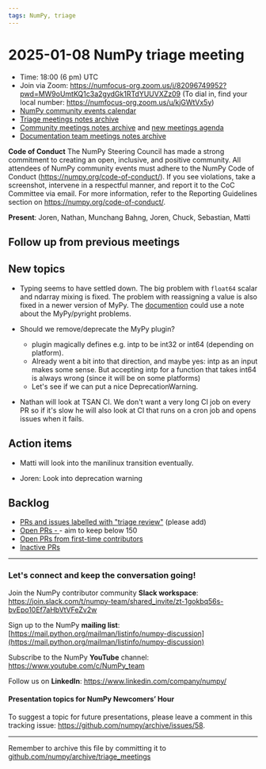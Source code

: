 ```yaml
---
tags: NumPy, triage
---
```


# 2025-01-08 NumPy triage meeting


- Time: 18:00 (6 pm) UTC
- Join via Zoom: https://numfocus-org.zoom.us/j/82096749952?pwd=MW9oUmtKQ1c3a2gydGk1RTdYUUVXZz09 (To dial in, find your local number: https://numfocus-org.zoom.us/u/kjGWtVx5y)
- [NumPy community events calendar](https://scientific-python.org/calendars)
- [Triage meetings notes archive](https://github.com/numpy/archive/tree/master/triage_meetings)
- [Community meetings notes archive](https://github.com/numpy/archive/tree/main/community_meetings) and [new meetings agenda](https://hackmd.io/76o-IxCjQX2mOXO_wwkcpg)
- [Documentation team meetings notes archive](https://github.com/numpy/archive/tree/main/docs_team_meetings)


**Code of Conduct**
The NumPy Steering Council has made a strong commitment to creating an open, inclusive, and positive community. 
All attendees of NumPy community events must adhere to the NumPy Code of Conduct (https://numpy.org/code-of-conduct/). 
If you see violations, take a screenshot, intervene in a respectful manner, and report it to the CoC Committee via email. For more information, refer to the Reporting Guidelines section on https://numpy.org/code-of-conduct/.

**Present**: Joren, Nathan, Munchang Bahng, Joren, Chuck, Sebastian, Matti
 
## Follow up from previous meetings


## New topics

- Typing seems to have settled down. The big problem with `float64` scalar and ndarray mixing is fixed. The problem with reassigning a value is also fixed in a newer version of MyPy. The [documention](https://numpy.org/doc/stable/reference/typing.html) could use a note about the MyPy/pyright problems.

- Should we remove/deprecate the MyPy plugin?
  - plugin magically defines e.g. intp to be int32 or int64 (depending on platform).
  - Already went a bit into that direction, and maybe yes: intp as an input makes some sense.  But accepting intp for a function that takes int64 is always wrong (since it will be on some platforms)
  - Let's see if we can put a nice DeprecationWarning.

- Nathan will look at TSAN CI. We don't want a very long CI job on every PR so if it's slow he will also look at CI that runs on a cron job and opens issues when it fails.


## Action items

- Matti will look into the manilinux transition eventually.

- Joren: Look into deprecation warning 

## Backlog

* [PRs and issues labelled with "triage review"](https://github.com/numpy/numpy/labels/triage%20review) (please add)
* [Open PRs - ](https://github.com/numpy/numpy/pulls)- aim to keep below 150
* [Open PRs from first-time contributors](https://github.com/orgs/numpy/projects/5) 
* [Inactive PRs](https://github.com/orgs/numpy/projects/6)

---

### Let's connect and keep the conversation going!
Join the NumPy contributor community **Slack workspace**: https://join.slack.com/t/numpy-team/shared_invite/zt-1gokbq56s-bvEpo10Ef7aHbVtVFeZv2w

Sign up to the NumPy **mailing list**: [https://mail.python.org/mailman/listinfo/numpy-discussion](https://mail.python.org/mailman/listinfo/numpy-discussion)

Subscribe to the NumPy **YouTube** channel: https://www.youtube.com/c/NumPy_team

Follow us on **LinkedIn**: https://www.linkedin.com/company/numpy/

#### Presentation topics for NumPy Newcomers’ Hour 
To suggest a topic for future presentations, please leave a comment in this tracking issue: https://github.com/numpy/archive/issues/58.

---

Remember to archive this file by committing it to [github.com/numpy/archive/triage_meetings](https://github.com/numpy/archive/tree/main/triage_meetings)
